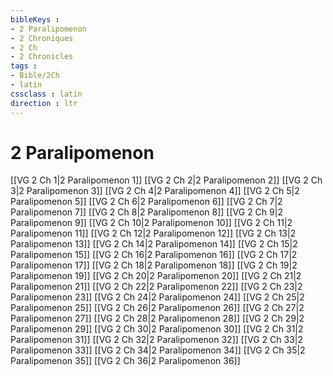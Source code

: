 ```yaml
---
bibleKeys : 
- 2 Paralipomenon
- 2 Chroniques
- 2 Ch
- 2 Chronicles
tags : 
- Bible/2Ch
- latin
cssclass : latin
direction : ltr
---
```


# 2 Paralipomenon

[[VG 2 Ch 1|2 Paralipomenon 1]]
[[VG 2 Ch 2|2 Paralipomenon 2]]
[[VG 2 Ch 3|2 Paralipomenon 3]]
[[VG 2 Ch 4|2 Paralipomenon 4]]
[[VG 2 Ch 5|2 Paralipomenon 5]]
[[VG 2 Ch 6|2 Paralipomenon 6]]
[[VG 2 Ch 7|2 Paralipomenon 7]]
[[VG 2 Ch 8|2 Paralipomenon 8]]
[[VG 2 Ch 9|2 Paralipomenon 9]]
[[VG 2 Ch 10|2 Paralipomenon 10]]
[[VG 2 Ch 11|2 Paralipomenon 11]]
[[VG 2 Ch 12|2 Paralipomenon 12]]
[[VG 2 Ch 13|2 Paralipomenon 13]]
[[VG 2 Ch 14|2 Paralipomenon 14]]
[[VG 2 Ch 15|2 Paralipomenon 15]]
[[VG 2 Ch 16|2 Paralipomenon 16]]
[[VG 2 Ch 17|2 Paralipomenon 17]]
[[VG 2 Ch 18|2 Paralipomenon 18]]
[[VG 2 Ch 19|2 Paralipomenon 19]]
[[VG 2 Ch 20|2 Paralipomenon 20]]
[[VG 2 Ch 21|2 Paralipomenon 21]]
[[VG 2 Ch 22|2 Paralipomenon 22]]
[[VG 2 Ch 23|2 Paralipomenon 23]]
[[VG 2 Ch 24|2 Paralipomenon 24]]
[[VG 2 Ch 25|2 Paralipomenon 25]]
[[VG 2 Ch 26|2 Paralipomenon 26]]
[[VG 2 Ch 27|2 Paralipomenon 27]]
[[VG 2 Ch 28|2 Paralipomenon 28]]
[[VG 2 Ch 29|2 Paralipomenon 29]]
[[VG 2 Ch 30|2 Paralipomenon 30]]
[[VG 2 Ch 31|2 Paralipomenon 31]]
[[VG 2 Ch 32|2 Paralipomenon 32]]
[[VG 2 Ch 33|2 Paralipomenon 33]]
[[VG 2 Ch 34|2 Paralipomenon 34]]
[[VG 2 Ch 35|2 Paralipomenon 35]]
[[VG 2 Ch 36|2 Paralipomenon 36]]
